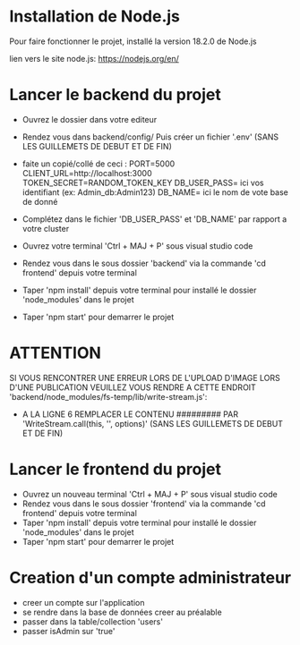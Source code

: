 # Installation de Node.js

Pour faire fonctionner le projet, installé la version 18.2.0 de Node.js

lien vers le site node.js: https://nodejs.org/en/

# Lancer le backend du projet

- Ouvrez le dossier dans votre editeur
- Rendez vous dans backend/config/ Puis créer un fichier '.env' (SANS LES GUILLEMETS DE DEBUT ET DE FIN)
- faite un copié/collé de ceci :
                                    PORT=5000
                                    CLIENT_URL=http://localhost:3000
                                    TOKEN_SECRET=RANDOM_TOKEN_KEY
                                    DB_USER_PASS= ici vos identifiant (ex: Admin_db:Admin123) 
                                    DB_NAME= ici le nom de vote base de donné

- Complétez dans le fichier 'DB_USER_PASS' et 'DB_NAME' par rapport a votre cluster
- Ouvrez votre terminal 'Ctrl + MAJ + P' sous visual studio code
- Rendez vous dans le sous dossier 'backend' via la commande 'cd frontend' depuis votre terminal
- Taper 'npm install' depuis votre terminal pour installé le dossier 'node_modules' dans le projet
- Taper 'npm start' pour demarrer le projet 

# ATTENTION

SI VOUS RENCONTRER UNE ERREUR LORS DE L'UPLOAD D'IMAGE LORS D'UNE PUBLICATION VEUILLEZ VOUS RENDRE A CETTE ENDROIT 'backend/node_modules/fs-temp/lib/write-stream.js':

- A LA LIGNE 6 REMPLACER LE CONTENU ######### PAR 'WriteStream.call(this, '', options)' (SANS LES GUILLEMETS DE DEBUT ET DE FIN)

# Lancer le frontend du projet

- Ouvrez un nouveau terminal 'Ctrl + MAJ + P' sous visual studio code
- Rendez vous dans le sous dossier 'frontend' via la commande 'cd frontend' depuis votre terminal
- Taper 'npm install' depuis votre terminal pour installé le dossier 'node_modules' dans le projet
- Taper 'npm start' pour demarrer le projet

# Creation d'un compte administrateur

- creer un compte sur l'application 
- se rendre dans la base de données creer au préalable
- passer dans la table/collection 'users'
- passer isAdmin sur 'true'